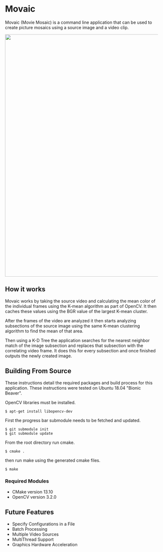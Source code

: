 # Movaic

Movaic (Movie Mosaic) is a command line application that can be used to create picture mosaics using a source image and a video clip.
 
<p align="center">
  <img width="535" height="800" src="https://github.com/GoldenBug/ReadMe_Asset_Host/blob/master/Movaic_Assets/Output_Example.gif">
</p>

## How it works

Movaic works by taking the source video and calculating the mean color of the individual frames using the K-mean algorithm as part of OpenCV. It then caches these values using the BGR value of the largest K-mean cluster. 

After the frames of the video are analyzed it then starts analyzing subsections of the source image using the same K-mean clustering
algorithm to find the mean of that area. 

Then using a K-D Tree the application searches for the nearest neighbor match of the image subsection and replaces that subsection with the correlating video frame. It does this for every subsection and once finished outputs the newly created image. 

## Building From Source

These instructions detail the required packages and build process for this application.
These instructions were tested on Ubuntu 18.04 "Bionic Beaver".

OpenCV libraries must be installed.

```shell
$ apt-get install libopencv-dev
```

First the progress bar submodule needs to be fetched and updated.

```shell
$ git submodule init
$ git submodule update
```

From the root directory run cmake.
```shell
$ cmake .
```

then run make using the generated cmake files.
```shell
$ make
```


### Required Modules
* CMake version 13.10
* OpenCV version 3.2.0

## Future Features
* Specify Configurations in a File
* Batch Processing
* Multiple Video Sources
* MultiThread Support
* Graphics Hardware Acceleration
